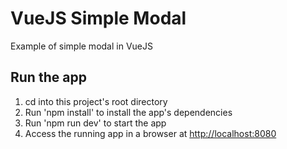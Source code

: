 # VueJS Simple Modal

Example of simple modal in VueJS

## Run the app

1. cd into this project's root directory
2. Run 'npm install' to install the app's dependencies
3. Run 'npm run dev' to start the app
4. Access the running app in a browser at <http://localhost:8080>
